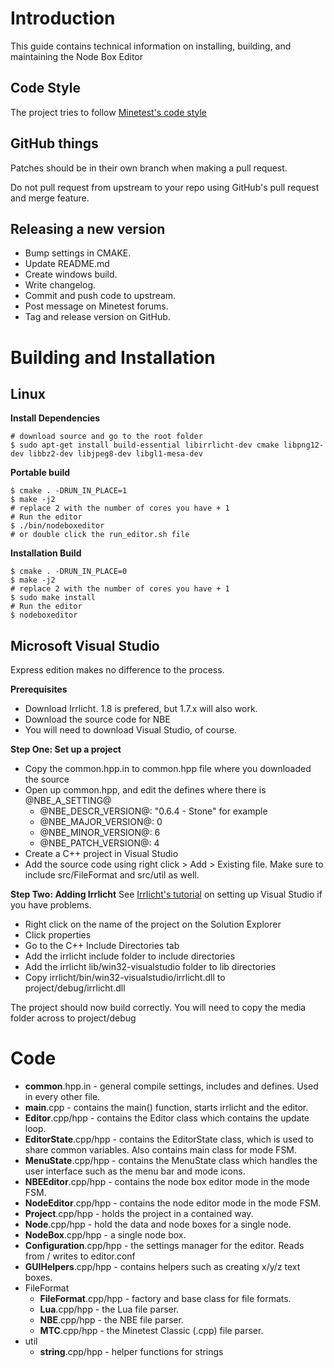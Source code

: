 Introduction
============

This guide contains technical information on installing, building, and maintaining the Node Box Editor

Code Style
----------

The project tries to follow [Minetest's code style](http://dev.minetest.net/Code_style_guidelines)

GitHub things
-------------

Patches should be in their own branch when making a pull request.

Do not pull request from upstream to your repo using GitHub's pull request and merge feature.

Releasing a new version
-----------------------

* Bump settings in CMAKE.
* Update README.md
* Create windows build.
* Write changelog.
* Commit and push code to upstream.
* Post message on Minetest forums.
* Tag and release version on GitHub.


Building and Installation
=========================

Linux
-----

**Install Dependencies**

    # download source and go to the root folder
    $ sudo apt-get install build-essential libirrlicht-dev cmake libpng12-dev libbz2-dev libjpeg8-dev libgl1-mesa-dev

**Portable build**

    $ cmake . -DRUN_IN_PLACE=1
    $ make -j2
    # replace 2 with the number of cores you have + 1
    # Run the editor
    $ ./bin/nodeboxeditor
    # or double click the run_editor.sh file

**Installation Build**

    $ cmake . -DRUN_IN_PLACE=0
    $ make -j2
    # replace 2 with the number of cores you have + 1
    $ sudo make install
    # Run the editor
    $ nodeboxeditor
	
Microsoft Visual Studio
-----------------------

Express edition makes no difference to the process.

**Prerequisites**

* Download Irrlicht. 1.8 is prefered, but 1.7.x will also work.
* Download the source code for NBE
* You will need to download Visual Studio, of course.

**Step One: Set up a project**

* Copy the common.hpp.in to common.hpp file where you downloaded the source
* Open up common.hpp, and edit the defines where there is @NBE_A_SETTING@
	* @NBE_DESCR_VERSION@:  "0.6.4 - Stone" for example
	* @NBE_MAJOR_VERSION@: 0
	* @NBE_MINOR_VERSION@: 6
	* @NBE_PATCH_VERSION@: 4
* Create a C++ project in Visual Studio
* Add the source code using right click > Add > Existing file. Make sure to include src/FileFormat and src/util as well.

**Step Two: Adding Irrlicht**
See [Irrlicht's tutorial](http://irrlicht.sourceforge.net/docu/example001.html) on setting up Visual Studio if you have problems.
* Right click on the name of the project on the Solution Explorer
* Click properties
* Go to the C++ Include Directories tab
* Add the irrlicht include folder to include directories
* Add the irrlicht lib/win32-visualstudio folder to lib directories
* Copy irrlicht/bin/win32-visualstudio/irrlicht.dll to project/debug/irrlicht.dll

The project should now build correctly. You will need to copy the media folder across to project/debug


	
Code
====

* **common**.hpp.in - general compile settings, includes and defines. Used in every other file.
* **main**.cpp - contains the main() function, starts irrlicht and the editor.
* **Editor**.cpp/hpp - contains the Editor class which contains the update loop.
* **EditorState**.cpp/hpp - contains the EditorState class, which is used to share common variables. Also contains main class for mode FSM.
* **MenuState**.cpp/hpp - contains the MenuState class which handles the user interface such as the menu bar and mode icons.
* **NBEEditor**.cpp/hpp - contains the node box editor mode in the mode FSM.
* **NodeEditor**.cpp/hpp - contains the node editor mode in the mode FSM.
* **Project**.cpp/hpp - holds the project in a contained way.
* **Node**.cpp/hpp - hold the data and node boxes for a single node.
* **NodeBox**.cpp/hpp - a single node box.
* **Configuration**.cpp/hpp - the settings manager for the editor. Reads from / writes to editor.conf
* **GUIHelpers**.cpp/hpp - contains helpers such as creating x/y/z text boxes.
* FileFormat
	* **FileFormat**.cpp/hpp - factory and base class for file formats.
	* **Lua**.cpp/hpp - the Lua file parser.
	* **NBE**.cpp/hpp - the NBE file parser.
	* **MTC**.cpp/hpp - the Minetest Classic (.cpp) file parser.
* util
	* **string**.cpp/hpp - helper functions for strings
